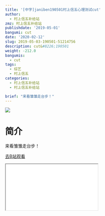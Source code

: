 ```yaml
---
title: '[中字]janiben190501村上信五心理测试cut'
author:
  - 村上信五补给站
zmz: 村上信五补给站
publishdate: '2019-05-01'
bangumi: cut
date: '2020-02-12'
slug: 2019-05-03-190501-51214756
description: cut&#8226;190501
weight: -212.0
bangumis:
  - cut
tags:
  - 综艺
  - 村上信五
categories:
  - 村上信五补给站
  - 村上信五补给站

brief: "来看雏雏走台步！"
---
```

![](https://raw.githubusercontent.com/tcgriffith/owaraisite/master/static/tmpimg/cc9b3333cf775bf05412ac11649c7fefa666e23b.jpg.480.jpg)
# 简介  
来看雏雏走台步！  

[去B站观看](https://www.bilibili.com/video/av51214756/)
<div class ="resp-container"><iframe class="testiframe" src="//player.bilibili.com/player.html?aid=51214756"", scrolling="no", allowfullscreen="true" > </iframe></div> 
